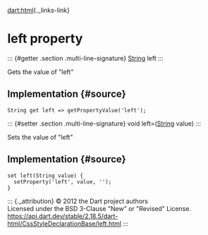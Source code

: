 [dart:html](../../dart-html/dart-html-library){._links-link}

left property
=============

::: {#getter .section .multi-line-signature}
[String](../../dart-core/string-class) left
:::

Gets the value of \"left\"

Implementation {#source}
--------------

``` {.language-dart data-language="dart"}
String get left => getPropertyValue('left');
```

::: {#setter .section .multi-line-signature}
void left=([String](../../dart-core/string-class) value)
:::

Sets the value of \"left\"

Implementation {#source}
--------------

``` {.language-dart data-language="dart"}
set left(String value) {
  setProperty('left', value, '');
}
```

::: {._attribution}
© 2012 the Dart project authors\
Licensed under the BSD 3-Clause \"New\" or \"Revised\" License.\
<https://api.dart.dev/stable/2.18.5/dart-html/CssStyleDeclarationBase/left.html>
:::
